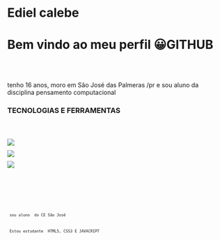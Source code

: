 <div display=" inline-block">
<h1 alingn="left"> Ediel calebe </h1>
<h1 align="left">Bem vindo ao meu perfil 😀GITHUB </h1>



</div>

</br>
</br>

tenho 16 anos, moro em São José das Palmeras /pr  e  sou  aluno  da disciplina  pensamento  computacional

### TECNOLOGIAS E FERRAMENTAS 
<code>  <link rel="stylesheet" href="https://cdn.jsdelivr.net/gh/devicons/devicon@v2.15.1/devicon.min.css">
<code>  <img src="https://cdn.jsdelivr.net/gh/devicons/devicon/icons/css3/css3-original-wordmark.svg" />
<code>  <img src="https://cdn.jsdelivr.net/gh/devicons/devicon/icons/javascript/javascript-original.svg" />
<code>  <img src="https://cdn.jsdelivr.net/gh/devicons/devicon/icons/git/git-original-wordmark.svg" />
<code>  <link rel="stylesheet" href="https://cdn.jsdelivr.net/gh/devicons/devicon@v2.15.1/devicon.min.css">
<code>  <link rel="stylesheet" href="https://cdn.jsdelivr.net/gh/devicons/devicon@v2.15.1/devicon.min.css">
                                 
</br>            
</br>
<div display="inline-block">
<p align="left"> sou aluno  do CE São José</p>
<p align="left"> Estou estudante  HTML5, CSS3 E JAVACRIPT </p>

</br>




